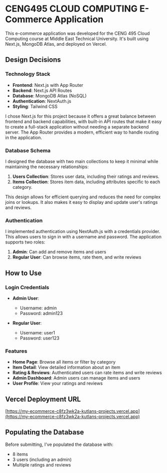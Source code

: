 # CENG495 CLOUD COMPUTING E-Commerce Application

This e-commerce application was developed for the CENG 495 Cloud Computing course at Middle East Technical University. It's built using Next.js, MongoDB Atlas, and deployed on Vercel.

## Design Decisions

### Technology Stack

- **Frontend**: Next.js with App Router
- **Backend**: Next.js API Routes
- **Database**: MongoDB Atlas (NoSQL)
- **Authentication**: NextAuth.js
- **Styling**: Tailwind CSS

I chose Next.js for this project because it offers a great balance between frontend and backend capabilities, with built-in API routes that make it easy to create a full-stack application without needing a separate backend server. The App Router provides a modern, efficient way to handle routing in the application.

### Database Schema

I designed the database with two main collections to keep it minimal while maintaining the necessary relationships:

1. **Users Collection**: Stores user data, including their ratings and reviews.
2. **Items Collection**: Stores item data, including attributes specific to each category.

This design allows for efficient querying and reduces the need for complex joins or lookups. It also makes it easy to display and update user's ratings and reviews.

### Authentication

I implemented authentication using NextAuth.js with a credentials provider. This allows users to sign in with a username and password. The application supports two roles:

1. **Admin**: Can add and remove items and users
2. **Regular User**: Can browse items, rate them, and write reviews

## How to Use

### Login Credentials

- **Admin User**:
  - Username: admin
  - Password: admin123

- **Regular User**:
  - Username: user1
  - Password: user123

### Features

- **Home Page**: Browse all items or filter by category
- **Item Detail**: View detailed information about an item
- **Rating & Reviews**: Authenticated users can rate items and write reviews
- **Admin Dashboard**: Admin users can manage items and users
- **User Profile**: View your ratings and reviews


## Vercel Deployment URL

[https://my-ecommerce-c8fz3wk2a-kutlans-projects.vercel.app](https://my-ecommerce-c8fz3wk2a-kutlans-projects.vercel.app)

## Populating the Database

Before submitting, I've populated the database with:
- 8 items
- 3 users (including an admin)
- Multiple ratings and reviews